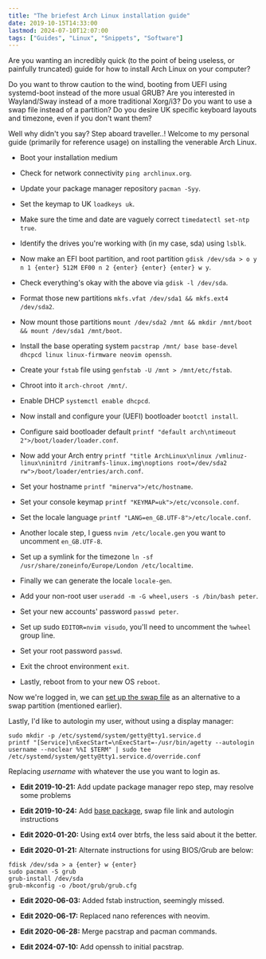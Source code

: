 ```yaml
---
title: "The briefest Arch Linux installation guide"
date: 2019-10-15T14:33:00
lastmod: 2024-07-10T12:07:00
tags: ["Guides", "Linux", "Snippets", "Software"]
---
```


Are you wanting an incredibly quick (to the point of being useless, or painfully truncated) guide for how to install Arch Linux on your computer?

Do you want to throw caution to the wind, booting from UEFI using systemd-boot instead of the more usual GRUB? Are you interested in Wayland/Sway instead of a more traditional Xorg/i3? Do you want to use a swap file instead of a partition? Do you desire UK specific keyboard layouts and timezone, even if you don't want them?

Well why didn't you say? Step aboard traveller..! Welcome to my personal guide (primarily for reference usage) on installing the venerable Arch Linux.

* Boot your installation medium

* Check for network connectivity `ping archlinux.org`.

* Update your package manager repository `pacman -Syy`.

* Set the keymap to UK `loadkeys uk`.

* Make sure the time and date are vaguely correct `timedatectl set-ntp true`.

* Identify the drives you're working with (in my case, sda) using `lsblk`.

* Now make an EFI boot partition, and root partition `gdisk /dev/sda > o y n 1 {enter} 512M EF00 n 2 {enter} {enter} {enter} w y`.

* Check everything's okay with the above via `gdisk -l /dev/sda`.

* Format those new partitions `mkfs.vfat /dev/sda1 && mkfs.ext4 /dev/sda2`.

* Now mount those partitions `mount /dev/sda2 /mnt && mkdir /mnt/boot && mount /dev/sda1 /mnt/boot`.

* Install the base operating system `pacstrap /mnt/ base base-devel dhcpcd linux linux-firmware neovim openssh`.

* Create your `fstab` file using `genfstab -U /mnt > /mnt/etc/fstab`.

* Chroot into it `arch-chroot /mnt/`.

* Enable DHCP `systemctl enable dhcpcd`.

* Now install and configure your (UEFI) bootloader `bootctl install`.

* Configure said bootloader default `printf "default arch\ntimeout 2">/boot/loader/loader.conf`.

* Now add your Arch entry `printf "title ArchLinux\nlinux /vmlinuz-linux\ninitrd /initramfs-linux.img\noptions root=/dev/sda2 rw">/boot/loader/entries/arch.conf`.

* Set your hostname `printf "minerva">/etc/hostname`.

* Set your console keymap `printf "KEYMAP=uk">/etc/vconsole.conf`.

* Set the locale language `printf "LANG=en_GB.UTF-8">/etc/locale.conf`.

* Another locale step, I guess `nvim /etc/locale.gen` you want to uncomment `en_GB.UTF-8`.

* Set up a symlink for the timezone `ln -sf /usr/share/zoneinfo/Europe/London /etc/localtime`.

* Finally we can generate the locale `locale-gen`.

* Add your non-root user `useradd -m -G wheel,users -s /bin/bash peter`.

* Set your new accounts' password `passwd peter`.

* Set up sudo `EDITOR=nvim visudo`, you'll need to uncomment the `%wheel` group line.

* Set your root password `passwd`.

* Exit the chroot environment `exit`.

* Lastly, reboot from to your new OS `reboot`.

Now we're logged in, we can [set up the swap file](/creating-a-swap-file-on-linux/) as an alternative to a swap partition (mentioned earlier).

Lastly, I'd like to autologin my user, without using a display manager:
```
sudo mkdir -p /etc/systemd/system/getty@tty1.service.d
printf "[Service]\nExecStart=\nExecStart=-/usr/bin/agetty --autologin username --noclear %%I $TERM" | sudo tee /etc/systemd/system/getty@tty1.service.d/override.conf
```
Replacing *username* with whatever the use you want to login as.

* **Edit 2019-10-21:** Add update package manager repo step, may resolve some problems

* **Edit 2019-10-24:** Add [base package](https://www.archlinux.org/news/base-group-replaced-by-mandatory-base-package-manual-intervention-required/), swap file link and autologin instructions

* **Edit 2020-01-20:** Using ext4 over btrfs, the less said about it the better.

* **Edit 2020-01-21:** Alternate instructions for using BIOS/Grub are below:
```
fdisk /dev/sda > a {enter} w {enter}
sudo pacman -S grub
grub-install /dev/sda
grub-mkconfig -o /boot/grub/grub.cfg
```

* **Edit 2020-06-03:** Added fstab instruction, seemingly missed.

* **Edit 2020-06-17:** Replaced nano references with neovim.

* **Edit 2020-06-28:** Merge pacstrap and pacman commands.

* **Edit 2024-07-10:** Add openssh to initial pacstrap.
